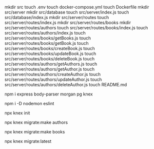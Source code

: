 mkdir src
touch .env
touch docker-compose.yml
touch Dockerfile
mkdir src/server
mkdir src/database
touch src/server/index.js
touch src/database/index.js
mkdir src/server/routes
touch src/server/routes/index.js
mkdir src/server/routes/books
mkdir src/server/routes/authors
touch src/server/routes/books/index.js
touch src/server/routes/authors/index.js
touch src/server/routes/books/getBooks.js
touch src/server/routes/books/getBook.js
touch src/server/routes/books/createBook.js
touch src/server/routes/books/updateBook.js
touch src/server/routes/books/deleteBook.js
touch src/server/routes/authors/getAuthors.js
touch src/server/routes/authors/getAuthor.js
touch src/server/routes/authors/createAuthor.js
touch src/server/routes/authors/updateAuthor.js
touch src/server/routes/authors/deleteAuthor.js
touch README.md

npm i express body-parser morgan pg knex

npm i -D nodemon eslint

npx knex init

npx knex migrate:make authors

npx knex migrate:make books

npx knex migrate:latest
